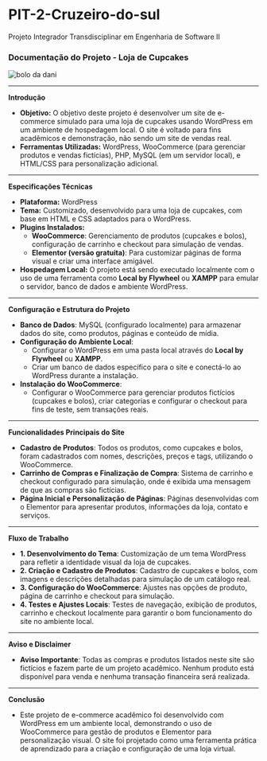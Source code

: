 # PIT-2-Cruzeiro-do-sul

Projeto Integrador Transdisciplinar em Engenharia de Software II 

### Documentação do Projeto - Loja de Cupcakes

![bolo da dani](https://github.com/user-attachments/assets/0a39b061-b7a6-4971-bdc4-e8a3e2fe3693)


---

**Introdução**
   - **Objetivo:** O objetivo deste projeto é desenvolver um site de e-commerce simulado para uma loja de cupcakes usando WordPress em um ambiente de hospedagem local. O site é voltado para fins acadêmicos e demonstração, não sendo um site de vendas real.
   - **Ferramentas Utilizadas:** WordPress, WooCommerce (para gerenciar produtos e vendas fictícias), PHP, MySQL (em um servidor local), e HTML/CSS para personalização adicional.
---

**Especificações Técnicas**
   - **Plataforma:** WordPress
   - **Tema:** Customizado, desenvolvido para uma loja de cupcakes, com base em HTML e CSS adaptados para o WordPress.
   - **Plugins Instalados:**
      - **WooCommerce**: Gerenciamento de produtos (cupcakes e bolos), configuração de carrinho e checkout para simulação de vendas.
      - **Elementor (versão gratuita)**: Para customizar páginas de forma visual e criar uma interface amigável.
   - **Hospedagem Local:** O projeto está sendo executado localmente com o uso de uma ferramenta como **Local by Flywheel** ou **XAMPP** para emular o servidor, banco de dados e ambiente WordPress.
---
 **Configuração e Estrutura do Projeto**
   - **Banco de Dados**: MySQL (configurado localmente) para armazenar dados do site, como produtos, páginas e conteúdo de mídia.
   - **Configuração do Ambiente Local**:
     - Configurar o WordPress em uma pasta local através do **Local by Flywheel** ou **XAMPP**.
     - Criar um banco de dados específico para o site e conectá-lo ao WordPress durante a instalação.
   - **Instalação do WooCommerce**:
     - Configurar o WooCommerce para gerenciar produtos fictícios (cupcakes e bolos), criar categorias e configurar o checkout para fins de teste, sem transações reais.
---
**Funcionalidades Principais do Site**
   - **Cadastro de Produtos**: Todos os produtos, como cupcakes e bolos, foram cadastrados com nomes, descrições, preços e tags, utilizando o WooCommerce.
   - **Carrinho de Compras e Finalização de Compra**: Sistema de carrinho e checkout configurado para simulação, onde é exibida uma mensagem de que as compras são fictícias.
   - **Página Inicial e Personalização de Páginas**: Páginas desenvolvidas com o Elementor para apresentar produtos, informações da loja, contato e serviços.
---
**Fluxo de Trabalho**
   - **1. Desenvolvimento do Tema**: Customização de um tema WordPress para refletir a identidade visual da loja de cupcakes.
   - **2. Criação e Cadastro de Produtos**: Cadastro de cupcakes e bolos, com imagens e descrições detalhadas para simulação de um catálogo real.
   - **3. Configuração do WooCommerce**: Ajustes nas opções de produto, página de carrinho e checkout para simulação.
   - **4. Testes e Ajustes Locais**: Testes de navegação, exibição de produtos, carrinho e checkout localmente para garantir o bom funcionamento do site no ambiente local.
---
**Aviso e Disclaimer**
   - **Aviso Importante**: Todas as compras e produtos listados neste site são fictícios e fazem parte de um projeto acadêmico. Nenhum produto está disponível para venda e nenhuma transação financeira será realizada.
---
**Conclusão**
   - Este projeto de e-commerce acadêmico foi desenvolvido com WordPress em um ambiente local, demonstrando o uso de WooCommerce para gestão de produtos e Elementor para personalização visual. O site foi projetado como uma ferramenta prática de aprendizado para a criação e configuração de uma loja virtual.
